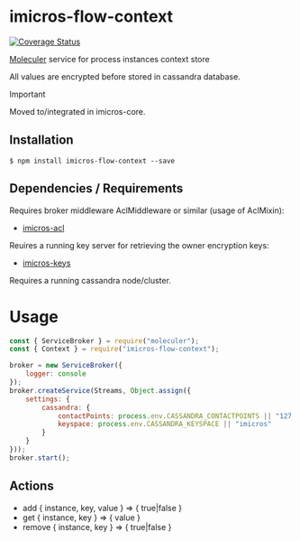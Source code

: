 # imicros-flow-context
[![Coverage Status](https://coveralls.io/repos/github/al66/imicros-flow-context/badge.svg?branch=master)](https://coveralls.io/github/al66/imicros-flow-context?branch=master)

[Moleculer](https://github.com/moleculerjs/moleculer) service for process instances context store

All values are encrypted before stored in cassandra database.

> [!IMPORTANT]  
> Moved to/integrated in imicros-core.


## Installation
```
$ npm install imicros-flow-context --save
```
## Dependencies / Requirements
Requires broker middleware AclMiddleware or similar (usage of AclMixin):
- [imicros-acl](https://github.com/al66/imicros-acl)

Reuires a running key server for retrieving the owner encryption keys:
- [imicros-keys](https://github.com/al66/imicros-keys)

Requires a running cassandra node/cluster.

# Usage
```js
const { ServiceBroker } = require("moleculer");
const { Context } = require("imicros-flow-context");

broker = new ServiceBroker({
    logger: console
});
broker.createService(Streams, Object.assign({ 
    settings: { 
        cassandra: {
            contactPoints: process.env.CASSANDRA_CONTACTPOINTS || "127.0.0.1", 
            keyspace: process.env.CASSANDRA_KEYSPACE || "imicros"
        }
    }
}));
broker.start();
```
## Actions
- add { instance, key, value } => { true|false }  
- get { instance, key } => { value }  
- remove { instance, key } => { true|false }

